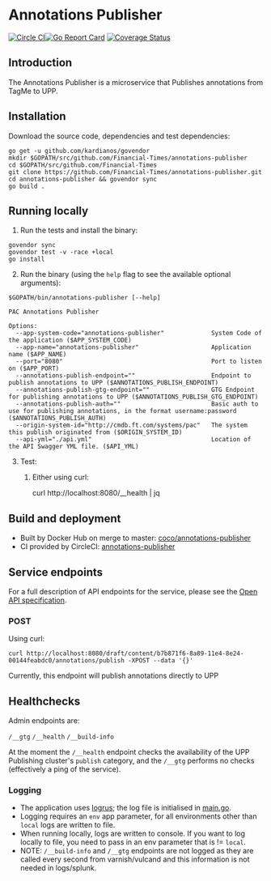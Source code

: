 # Annotations Publisher
[![Circle CI](https://circleci.com/gh/Financial-Times/annotations-publisher/tree/master.png?style=shield)](https://circleci.com/gh/Financial-Times/annotations-publisher/tree/master)[![Go Report Card](https://goreportcard.com/badge/github.com/Financial-Times/annotations-publisher)](https://goreportcard.com/report/github.com/Financial-Times/annotations-publisher) [![Coverage Status](https://coveralls.io/repos/github/Financial-Times/annotations-publisher/badge.svg)](https://coveralls.io/github/Financial-Times/annotations-publisher)

## Introduction

The Annotations Publisher is a microservice that Publishes annotations from TagMe to UPP.

## Installation

Download the source code, dependencies and test dependencies:

```
go get -u github.com/kardianos/govendor
mkdir $GOPATH/src/github.com/Financial-Times/annotations-publisher
cd $GOPATH/src/github.com/Financial-Times
git clone https://github.com/Financial-Times/annotations-publisher.git
cd annotations-publisher && govendor sync
go build .
```

## Running locally

1. Run the tests and install the binary:

```
govendor sync
govendor test -v -race +local
go install
```

2. Run the binary (using the `help` flag to see the available optional arguments):

```
$GOPATH/bin/annotations-publisher [--help]

PAC Annotations Publisher

Options:
  --app-system-code="annotations-publisher"             System Code of the application ($APP_SYSTEM_CODE)
  --app-name="annotations-publisher"                    Application name ($APP_NAME)
  --port="8080"                                         Port to listen on ($APP_PORT)
  --annotations-publish-endpoint=""                     Endpoint to publish annotations to UPP ($ANNOTATIONS_PUBLISH_ENDPOINT)
  --annotations-publish-gtg-endpoint=""                 GTG Endpoint for publishing annotations to UPP ($ANNOTATIONS_PUBLISH_GTG_ENDPOINT)
  --annotations-publish-auth=""                         Basic auth to use for publishing annotations, in the format username:password ($ANNOTATIONS_PUBLISH_AUTH)
  --origin-system-id="http://cmdb.ft.com/systems/pac"   The system this publish originated from ($ORIGIN_SYSTEM_ID)
  --api-yml="./api.yml"                                 Location of the API Swagger YML file. ($API_YML)
```

3. Test:

    1. Either using curl:

         curl http://localhost:8080/__health | jq

## Build and deployment

* Built by Docker Hub on merge to master: [coco/annotations-publisher](https://hub.docker.com/r/coco/annotations-publisher/)
* CI provided by CircleCI: [annotations-publisher](https://circleci.com/gh/Financial-Times/annotations-publisher)

## Service endpoints

For a full description of API endpoints for the service, please see the [Open API specification](./api/api.yml).

### POST

Using curl:

```
curl http://localhost:8080/draft/content/b7b871f6-8a89-11e4-8e24-00144feabdc0/annotations/publish -XPOST --data '{}'
```

Currently, this endpoint will publish annotations directly to UPP

## Healthchecks

Admin endpoints are:

`/__gtg`
`/__health`
`/__build-info`

At the moment the `/__health` endpoint checks the availability of the UPP Publishing cluster's `publish` category, and the `/__gtg` performs no checks (effectively a ping of the service).

### Logging

* The application uses [logrus](https://github.com/sirupsen/logrus); the log file is initialised in [main.go](main.go).
* Logging requires an `env` app parameter, for all environments other than `local` logs are written to file.
* When running locally, logs are written to console. If you want to log locally to file, you need to pass in an env parameter that is != `local`.
* NOTE: `/__build-info` and `/__gtg` endpoints are not logged as they are called every second from varnish/vulcand and this information is not needed in logs/splunk.
